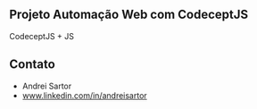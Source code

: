## Projeto Automação Web com CodeceptJS
CodeceptJS + JS
## Contato
- Andrei Sartor
- www.linkedin.com/in/andreisartor
  
